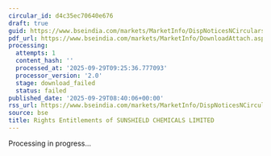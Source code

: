 ```yaml
---
circular_id: d4c35ec70640e676
draft: true
guid: https://www.bseindia.com/markets/MarketInfo/DispNoticesNCirculars.aspx?Noticeid={BDC58134-90E1-424B-8A13-E0CB3802461D}&noticeno=20250929-13&dt=09/29/2025&icount=13&totcount=22&flag=0
pdf_url: https://www.bseindia.com/markets/MarketInfo/DownloadAttach.aspx?id=20250929-13&attachedId=
processing:
  attempts: 1
  content_hash: ''
  processed_at: '2025-09-29T09:25:36.777093'
  processor_version: '2.0'
  stage: download_failed
  status: failed
published_date: '2025-09-29T08:40:06+00:00'
rss_url: https://www.bseindia.com/markets/MarketInfo/DispNoticesNCirculars.aspx?Noticeid={BDC58134-90E1-424B-8A13-E0CB3802461D}&noticeno=20250929-13&dt=09/29/2025&icount=13&totcount=22&flag=0
source: bse
title: Rights Entitlements of SUNSHIELD CHEMICALS LIMITED
---
```


Processing in progress...